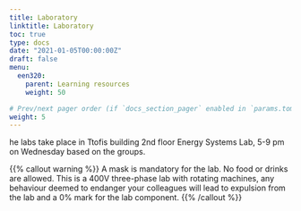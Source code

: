 ```yaml
---
title: Laboratory
linktitle: Laboratory
toc: true
type: docs
date: "2021-01-05T00:00:00Z"
draft: false
menu:
  een320:
    parent: Learning resources
    weight: 50

# Prev/next pager order (if `docs_section_pager` enabled in `params.toml`)
weight: 5
---
```


he labs take place in Ttofis building 2nd floor Energy Systems Lab, 5-9 pm on Wednesday based on the groups. 

{{% callout warning %}}
A mask is mandatory for the lab. No food or drinks are allowed. This is a 400V three-phase lab with rotating machines, any behaviour deemed to endanger your colleagues will lead to expulsion from the lab and a 0% mark for the lab component.
{{% /callout %}}

<!-- ## Part 1 (pre-restrictions)

### Lab groups

|No | Student 1 | Student 2 | Student 3 |
|-----------------|------------|------------|------------|
|A1|12522 | 12068|12279 |
|A2| 15809| 12396 | |
|A3| 12013| 6817|6788 |
|A4|15107 |12153 |12165 |
|B1| 6898|11979 |12168 |
|B2|6816 |6775 |6756 |
|B3|13695 |6778 | 12415|
|B4| 14669|14456 | 4770 |

### Timetable

|Date | Groups| Lab exercise|
|------------|------------|------------|
|29/09/2020|A1+A2|Three-Phase AC Power Circuits (Ex. 1) and Power Factor Correction (Ex. 1)|
|29/09/2020|A3+A4|ACDC Motors and Generators (Ex. 1.2-1.3, 4.1)|
|06/10/2020|B1+B2|Three-Phase AC Power Circuits (Ex. 1) and Power Factor Correction (Ex. 1)|
|06/10/2020|B3+B4|ACDC Motors and Generators (Ex. 1.2-1.3, 4.1)|

## Part 2 (post-restrictions)

### Lab groups

|No | Student 1 | Student 2 | Student 3 | Student 4 | Student 5 |
|-----------------|------------|------------|------------|------------|------------|
|G1| ΕΛΕΥΘΕΡΙΟΥ, Σ. | ΑΒΡΑΑΜ, Ν.| ΔΙΟΝΥΣΙΟΥ, Μ. | ΑΝΔΡΕΟΥ, Δ.| ΑΝΤΩΝΙΟΥ, Π.|
|G2| ΑΝΤΩΝΙΑΔΗΣ, Α.| ΣΤΑΣΗ, Ε. |ΚΑΨΑΛΗΣ, Α. |ΖΑΧΑΡΙΑΣ, Σ. |ΙΑΚΩΒΟΥ, Ι. |
|G3| ΣΟΦΟΚΛΕΟΥΣ, Μ.|ΜΙΧΑΗΛ, Α. | ΛΟΥΚΑ, Σ. |ΣΚΑΛΙΩΝΤΑΣ, Α. |------------|
|G4| ΚΟΥΛΛΑΣ, Π. | ΠΑΝΤΕΛΗ, Σ. |ΠΑΝΑΡΕΤΟΥ, Γ. | ΦΕΙΔΙΟΥ, Β.|------------|
|G5| ΧΡΙΣΤΟΥ, Π. |ΠΙΣΣΑΡΙΔΗΣ, Χ. |ΜΗΝΑ, Ι.|ΝΕΟΦΥΤΟΥ, Μ. | ΚΩΝΣΤΑΝΤΙΝΟΥ, ΤZ. Γ. |

### Timetable

To be arranged with the lecturer between each group. -->
